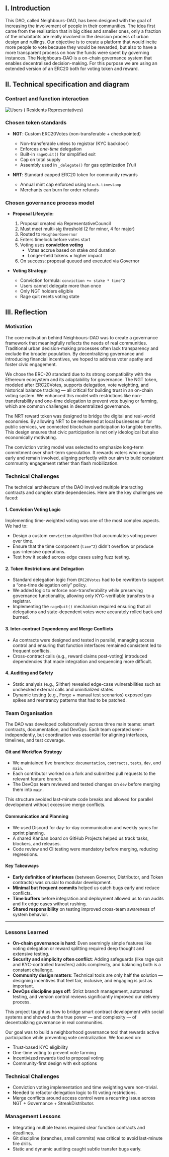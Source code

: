 ## I. Introduction

This DAO, called Neighbours-DAO, has been designed with the goal of increasing the involvement of people in their communities. The idea first came from the realisation that in big cities and smaller ones, only a fraction of the inhabitants are really involved in the decision process of urban design and rullings. Our objective is to create a platform that would incite more people to vote because they would be rewarded, but also to have a more transparent process on how the funds were spent by governing instances. The Neighbours-DAO is a on-chain governance system that enables decentralised decision-making. For this purpose we are using an extended version of an ERC20 both for voting token and reward. 

## II. Technical specification and diagram



### Contract and function interaction 
![Users ( Residents Representatives)](https://github.com/user-attachments/assets/ca0144b1-4d99-4ab9-952c-4ff806f29686)
### Chosen token standards


- **NGT**: Custom ERC20Votes (non-transferable + checkpointed)
  - Non-transferable unless to registrar (KYC backdoor)
  - Enforces *one-time* delegation
  - Built-in `rageQuit()` for simplified exit
  - Cap on total supply
  - Assembly used in `_delegate()` for gas optimization (Yul)

- **NRT**: Standard capped ERC20 token for community rewards
  - Annual mint cap enforced using `block.timestamp`
  - Merchants can burn for order refunds

### Chosen governance process model


- **Proposal Lifecycle:**
  1. Proposal created via RepresentativeCouncil
  2. Must meet multi-sig threshold (2 for minor, 4 for major)
  3. Routed to `NeighborGovernor`
  4. Enters timelock before votes start
  5. Voting uses **conviction voting**
     - Votes accrue based on stake *and* duration
     - Longer-held tokens = higher impact
  6. On success: proposal queued and executed via Governor
     
- **Voting Strategy:**
  - Conviction formula: `conviction += stake * time^2`
  - Users cannot delegate more than once
  - Only NGT holders eligible
  - Rage quit resets voting state
 
## III. Reflection 
### Motivation

The core motivation behind Neighbours-DAO was to create a governance framework that meaningfully reflects the needs of real communities. Traditional urban decision-making processes often lack transparency and exclude the broader population. By decentralizing governance and introducing financial incentives, we hoped to address voter apathy and foster civic engagement.

We chose the ERC-20 standard due to its strong compatibility with the Ethereum ecosystem and its adaptability for governance. The NGT token, modeled after ERC20Votes, supports delegation, vote weighting, and historical balance tracking — all critical for building trust in an on-chain voting system. We enhanced this model with restrictions like non-transferability and one-time delegation to prevent vote buying or farming, which are common challenges in decentralized governance.

The NRT reward token was designed to bridge the digital and real-world economies. By allowing NRT to be redeemed at local businesses or for public services, we connected blockchain participation to tangible benefits. This design ensures that civic participation is not only ideological but also economically motivating.

The conviction voting model was selected to emphasize long-term commitment over short-term speculation. It rewards voters who engage early and remain involved, aligning perfectly with our aim to build consistent community engagement rather than flash mobilization.

### Technical Challenges

The technical architecture of the DAO involved multiple interacting contracts and complex state dependencies. Here are the key challenges we faced:

#### 1. **Conviction Voting Logic**
Implementing time-weighted voting was one of the most complex aspects. We had to:
- Design a custom `conviction` algorithm that accumulates voting power over time.
- Ensure that the time component (`time^2`) didn't overflow or produce gas-intensive operations.
- Test how it scaled across edge cases using fuzz testing.

#### 2. **Token Restrictions and Delegation**
- Standard delegation logic from `ERC20Votes` had to be rewritten to support a “one-time delegation only” policy.
- We added logic to enforce non-transferability while preserving governance functionality, allowing only KYC-verifiable transfers to a registrar.
- Implementing the `rageQuit()` mechanism required ensuring that all delegations and state-dependent votes were accurately rolled back and burned.

#### 3. **Inter-contract Dependency and Merge Conflicts**
- As contracts were designed and tested in parallel, managing access control and ensuring that function interfaces remained consistent led to frequent conflicts.
- Cross-contract calls (e.g., reward claims post-voting) introduced dependencies that made integration and sequencing more difficult.

#### 4. **Auditing and Safety**
- Static analysis (e.g., Slither) revealed edge-case vulnerabilities such as unchecked external calls and uninitialized states.
- Dynamic testing (e.g., Forge + manual test scenarios) exposed gas spikes and reentrancy patterns that had to be patched.


### Team Organisation

The DAO was developed collaboratively across three main teams: smart contracts, documentation, and DevOps. Each team operated semi-independently, but coordination was essential for aligning interfaces, timelines, and test coverage.

#### Git and Workflow Strategy
- We maintained five branches: `documentation`, `contracts`, `tests`, `dev`, and `main`.
- Each contributor worked on a fork and submitted pull requests to the relevant feature branch.
- The DevOps team reviewed and tested changes on `dev` before merging them into `main`.

This structure avoided last-minute code breaks and allowed for parallel development without excessive merge conflicts.

#### Communication and Planning
- We used Discord for day-to-day communication and weekly syncs for sprint planning.
- A shared Kanban board on GitHub Projects helped us track tasks, blockers, and releases.
- Code review and CI testing were mandatory before merging, reducing regressions.

#### Key Takeaways
- **Early definition of interfaces** (between Governor, Distributor, and Token contracts) was crucial to modular development.
- **Minimal but frequent commits** helped us catch bugs early and reduce conflicts.
- **Time buffers** before integration and deployment allowed us to run audits and fix edge cases without rushing.
- **Shared responsibility** on testing improved cross-team awareness of system behavior.

---

### Lessons Learned

- **On-chain governance is hard**: Even seemingly simple features like voting delegation or reward splitting required deep thought and extensive testing.
- **Security and simplicity often conflict**: Adding safeguards (like rage quit and KYC-controlled transfers) adds complexity, and balancing both is a constant challenge.
- **Community design matters**: Technical tools are only half the solution — designing incentives that feel fair, inclusive, and engaging is just as important.
- **DevOps discipline pays off**: Strict branch management, automated testing, and version control reviews significantly improved our delivery process.

This project taught us how to bridge smart contract development with social systems and showed us the true power — and complexity — of decentralizing governance in real communities.

Our goal was to build a neighborhood governance tool that rewards active participation while preventing vote centralization. We focused on:

- Trust-based KYC eligibility
- One-time voting to prevent vote farming
- Incentivized rewards tied to proposal voting
- Community-first design with exit options

### Technical Challenges

- Conviction voting implementation and time weighting were non-trivial.
- Needed to refactor delegation logic to fit voting restrictions.
- Merge conflicts around access control were a recurring issue across NGT + Governance + StreakDistributor.

### Management Lessons

- Integrating multiple teams required clear function contracts and deadlines.
- Git discipline (branches, small commits) was critical to avoid last-minute fire drills.
- Static and dynamic auditing caught subtle transfer bugs early.
